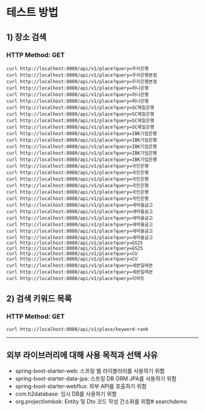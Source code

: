 # 테스트 방법
## 1) 장소 검색
### HTTP Method: GET

    curl http://localhost:8080/api/v1/place?query=우리은행
    curl http://localhost:8080/api/v1/place?query=우리은행본점
    curl http://localhost:8080/api/v1/place?query=우리은행본점
    curl http://localhost:8080/api/v1/place?query=하나은행
    curl http://localhost:8080/api/v1/place?query=하나은행
    curl http://localhost:8080/api/v1/place?query=하나은행
    curl http://localhost:8080/api/v1/place?query=SC제일은행
    curl http://localhost:8080/api/v1/place?query=SC제일은행
    curl http://localhost:8080/api/v1/place?query=SC제일은행
    curl http://localhost:8080/api/v1/place?query=SC제일은행
    curl http://localhost:8080/api/v1/place?query=IBK기업은행
    curl http://localhost:8080/api/v1/place?query=IBK기업은행
    curl http://localhost:8080/api/v1/place?query=IBK기업은행
    curl http://localhost:8080/api/v1/place?query=IBK기업은행
    curl http://localhost:8080/api/v1/place?query=IBK기업은행
    curl http://localhost:8080/api/v1/place?query=국민은행
    curl http://localhost:8080/api/v1/place?query=국민은행
    curl http://localhost:8080/api/v1/place?query=국민은행
    curl http://localhost:8080/api/v1/place?query=국민은행
    curl http://localhost:8080/api/v1/place?query=국민은행
    curl http://localhost:8080/api/v1/place?query=국민은행
    curl http://localhost:8080/api/v1/place?query=새마을금고
    curl http://localhost:8080/api/v1/place?query=새마을금고
    curl http://localhost:8080/api/v1/place?query=새마을금고
    curl http://localhost:8080/api/v1/place?query=새마을금고
    curl http://localhost:8080/api/v1/place?query=새마을금고
    curl http://localhost:8080/api/v1/place?query=새마을금고
    curl http://localhost:8080/api/v1/place?query=GS25
    curl http://localhost:8080/api/v1/place?query=GS25
    curl http://localhost:8080/api/v1/place?query=CU
    curl http://localhost:8080/api/v1/place?query=CU
    curl http://localhost:8080/api/v1/place?query=세븐일레븐
    curl http://localhost:8080/api/v1/place?query=세븐일레븐
    curl http://localhost:8080/api/v1/place?query=이마트

## 2) 검색 키워드 목록
### HTTP Method: GET

    curl http://localhost:8080/api/v1/place/keyword-rank

------------
## 외부 라이브러리에 대해 사용 목적과 선택 사유
* spring-boot-starter-web: 스프링 웹 라이블러리를 사용하기 위함
* spring-boot-starter-data-jpa: 스프링 DB ORM JPA를 사용하기 위함
* spring-boot-starter-webflux: 외부 API를 호출하기 위함
* com.h2database: 임시 DB를 사용하기 위함
* org.projectlombok: Entity 및 Dto 코드 작성 간소화를 위함# searchdemo
